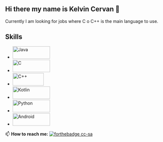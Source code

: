 ## Hi there my name is Kelvin Cervan 👋

<!--
**kelvincer/kelvincer** is a ✨ _special_ ✨ repository because its `README.md` (this file) appears on your GitHub profile.-->

Currently I am looking for jobs where C o C++ is the main language to use.

## **Skills**
- <img alt="Java" src="https://img.shields.io/badge/java-%23ED8B00.svg?&style=for-the-badge&logo=java&logoColor=white" width="120" height="40"/>
- <img alt="C" src="https://img.shields.io/badge/C-%230175C2.svg?&style=for-the-badge&logo=c&logoColor=white" width="120" height="40"/>
- <img alt="C++" src="https://img.shields.io/badge/C++-%230175C2.svg?&style=for-the-badge&logo=c%2B%2B&logoColor=white" width="100" height="40"/>
- <img alt="Kotlin" src="https://img.shields.io/badge/kotlin-%230095D5.svg?&style=for-the-badge&logo=kotlin&logoColor=white" width="120" height="40"/>
- <img alt="Python" src="https://img.shields.io/badge/python%20-%2314354C.svg?&style=for-the-badge&logo=python&logoColor=white" width="120" height="40"/>
- <img alt="Android" src="https://img.shields.io/badge/Android-3DDC84?style=for-the-badge&logo=android&logoColor=white" width="120" height="40" />

📫 **How to reach me:** [![forthebadge cc-sa](https://img.shields.io/badge/linkedin%20-%230077B5.svg?&style=for-the-badge&logo=linkedin&logoColor=whit)](https://www.linkedin.com/in/kelvin-lionnel-cervan-ruiz-3559b855)


<!-- Here are some ideas to get you started:

- 🔭 I’m currently working on ...
- 🌱 I’m currently learning ...
- 👯 I’m looking to collaborate on ...
- 🤔 I’m looking for help with ...
- 💬 Ask me about ...
- 📫 How to reach me: ...
- 😄 Pronouns: ...
- ⚡ Fun fact: ...
-->
